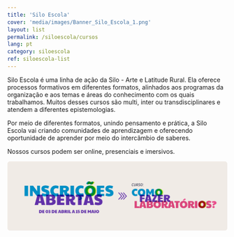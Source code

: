 ```yaml
---
title: 'Silo Escola'
cover: 'media/images/Banner_Silo_Escola_1.png'
layout: list
permalink: /siloescola/cursos
lang: pt
category: siloescola
ref: siloescola-list
---
```



Silo Escola é uma linha de ação da Silo - Arte e Latitude Rural. Ela oferece processos formativos em diferentes formatos, alinhados aos programas da organização e aos temas e áreas do conhecimento com os quais trabalhamos. Muitos desses cursos são multi, inter ou transdisciplinares e atendem a diferentes epistemologias. 


Por meio de diferentes formatos, unindo pensamento e prática, a Silo Escola vai criando comunidades de aprendizagem e oferecendo oportunidade de aprender por meio do intercâmbio de saberes. 


Nossos cursos podem ser online, presenciais e imersivos. 


[![](/media/images/Banner_Curso_Como_Fazer_Labs_2.png)](/convocatoria-curso-silo-escola)

